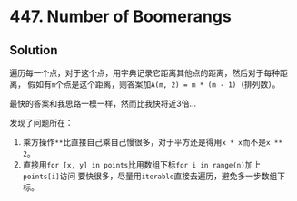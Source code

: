 # 447. Number of Boomerangs

## Solution

遍历每一个点，对于这个点，用字典记录它距离其他点的距离，然后对于每种距离，
假如有`m`个点是这个距离，则答案加`A(m, 2) = m * (m - 1)`（排列数）。

最快的答案和我思路一模一样，然而比我快将近3倍...

发现了问题所在：

1. 乘方操作`**`比直接自己乘自己慢很多，对于平方还是得用`x * x`而不是`x ** 2`。
2. 直接用`for [x, y] in points`比用数组下标`for i in range(n)`加上`points[i]`访问
要快很多，尽量用`iterable`直接去遍历，避免多一步数组下标。
